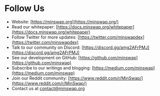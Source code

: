 # Follow Us

- Website: [https://minswap.org](https://minswap.org/)  
- Read our whitepaper: [https://docs.minswap.org/whitepaper](https://docs.minswap.org/whitepaper)  
- Follow Twitter for more updates: [https://twitter.com/minswapdex](https://twitter.com/minswapdex)  
- Talk to our community on Discord: [https://discord.gg/amg2AFrPMJ](https://discord.gg/amg2AFrPMJ)  
- See our development on GitHub: [https://github.com/minswap](https://github.com/minswap)  
- Subscribe to our writings and blogging: [https://medium.com/minswap](https://medium.com/minswap)  
- Join our Reddit community: [https://www.reddit.com/r/MinSwap/](https://www.reddit.com/r/MinSwap/)  
- Contact us at contact@minswap.org
